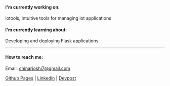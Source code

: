 #### I'm currently working on:
iotools, intuitive tools for managing iot applications

#### I'm currently learning about:
Developing and deploying Flask applications

<hr>

#### How to reach me:

Email: chinarjoshi7@gmail.com

[Github Pages](https://chinarjoshi.github.io) |
[Linkedin](https://www.linkedin.com/in/chinarjoshi/) |
[Devpost](https://devpost.com/chinarjoshi)

